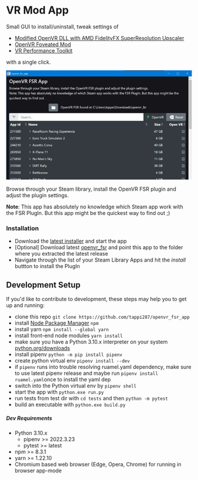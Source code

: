 # VR Mod App

Small GUI to install/uninstall, tweak settings of 
 - [Modified OpenVR DLL with AMD FidelityFX SuperResolution Upscaler](https://github.com/fholger/openvr_fsr#modified-openvr-dll-with-amd-fidelityfx-superresolution-upscaler)
 - [OpenVR Foveated Mod](https://github.com/fholger/openvr_foveated)
 - [VR Performance Toolkit](https://github.com/fholger/vrperfkit)

with a single click.

<p align="center">
    <img src="data/screen.webp" alt="Screenshot" width="560">
</p>

Browse through your Steam library, install the OpenVR FSR plugin and adjust the plugin settings.

<b>Note</b>: This app has absolutely no knowledge which Steam app work with the FSR PlugIn. But this app might be the quickest way to find out ;)

### Installation
- Download the <a href="https://github.com/Bullishdrake09/FSR_MOD_APP/releases">latest installer</a> and start the app
- [Optional] Download latest [openvr_fsr](https://github.com/fholger/openvr_fsr/releases/latest) and point this app to
  the folder where you extracted the latest release
- Navigate through the list of your Steam Library Apps and hit the <i>install</i> buttton to install the PlugIn

## Development Setup
If you'd like to contribute to development, these steps may help you to get up and running:
 - clone this repo `git clone https://github.com/tappi287/openvr_fsr_app`
 - install [Node Package Manager](https://nodejs.org/en/download/) `npm`
 - install yarn `npm install --global yarn`
 - install front-end node modules `yarn install`
 - make sure you have a Python 3.10.x interpreter on your system [python.org/downloads](https://www.python.org/downloads/)
 - install pipenv `python -m pip install pipenv`
 - create python virtual env `pipenv install --dev`
 - if `pipenv` runs into trouble resolving ruamel.yaml dependency, make sure to use latest pipenv release and maybe 
   run `pipenv install ruamel.yaml`once to install the yaml dep
 - switch into the Python virtual env by `pipenv shell`
 - start the app with `python.exe run.py`
 - run tests from test dir with `cd tests` and then `python -m pytest` 
 - build an executable with `python.exe build.py`

  ##### Dev Requirements
 - Python 3.10.x
   - pipenv >= 2022.3.23
   - pytest >= latest
 - npm >= 8.3.1
 - yarn >= 1.22.10
 - Chromium based web browser (Edge, Opera, Chrome) for running in browser app-mode
